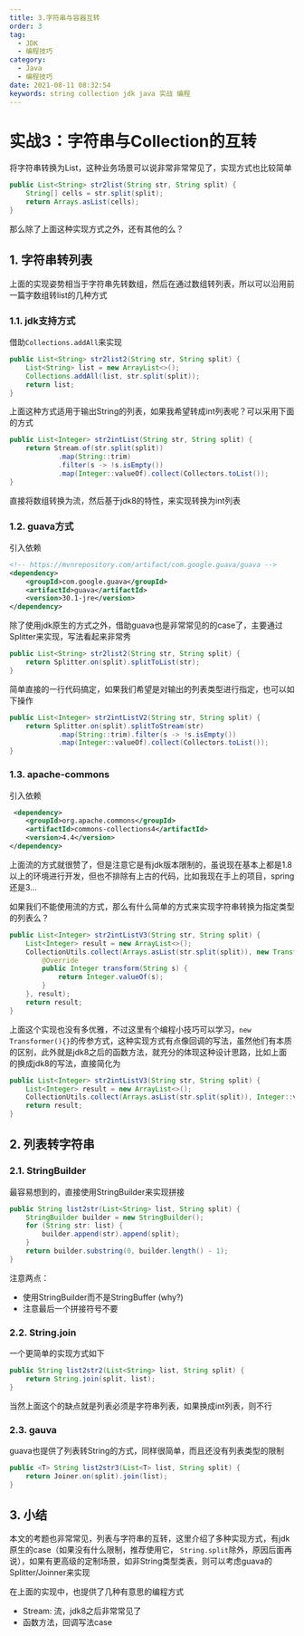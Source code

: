```yaml
---
title: 3.字符串与容器互转
order: 3
tag:
  - JDK
  - 编程技巧
category:
  - Java
  - 编程技巧
date: 2021-08-11 08:32:54
keywords: string collection jdk java 实战 编程
---
```


# 实战3：**字符串与Collection的互转**

将字符串转换为List，这种业务场景可以说非常非常常见了，实现方式也比较简单

```java
public List<String> str2list(String str, String split) {
    String[] cells = str.split(split);
    return Arrays.asList(cells);
}
```

那么除了上面这种实现方式之外，还有其他的么？

<!-- more -->

## 1. 字符串转列表

上面的实现姿势相当于字符串先转数组，然后在通过数组转列表，所以可以沿用前一篇字数组转list的几种方式

### 1.1. jdk支持方式

借助`Collections.addAll`来实现

```java
public List<String> str2list2(String str, String split) {
    List<String> list = new ArrayList<>();
    Collections.addAll(list, str.split(split));
    return list;
}
```

上面这种方式适用于输出String的列表，如果我希望转成int列表呢？可以采用下面的方式

```java
public List<Integer> str2intList(String str, String split) {
    return Stream.of(str.split(split))
            .map(String::trim)
            .filter(s -> !s.isEmpty())
            .map(Integer::valueOf).collect(Collectors.toList());
}
```

直接将数组转换为流，然后基于jdk8的特性，来实现转换为int列表

### 1.2. guava方式

引入依赖

```xml
<!-- https://mvnrepository.com/artifact/com.google.guava/guava -->
<dependency>
    <groupId>com.google.guava</groupId>
    <artifactId>guava</artifactId>
    <version>30.1-jre</version>
</dependency>
```

除了使用jdk原生的方式之外，借助guava也是非常常见的的case了，主要通过Splitter来实现，写法看起来非常秀

```java
public List<String> str2list2(String str, String split) {
    return Splitter.on(split).splitToList(str);
}
```

简单直接的一行代码搞定，如果我们希望是对输出的列表类型进行指定，也可以如下操作

```java
public List<Integer> str2intListV2(String str, String split) {
    return Splitter.on(split).splitToStream(str)
            .map(String::trim).filter(s -> !s.isEmpty())
            .map(Integer::valueOf).collect(Collectors.toList());
}
```

### 1.3. apache-commons

引入依赖

```xml
 <dependency>
    <groupId>org.apache.commons</groupId>
    <artifactId>commons-collections4</artifactId>
    <version>4.4</version>
</dependency>
```

上面流的方式就很赞了，但是注意它是有jdk版本限制的，虽说现在基本上都是1.8以上的环境进行开发，但也不排除有上古的代码，比如我现在手上的项目，spring还是3...


如果我们不能使用流的方式，那么有什么简单的方式来实现字符串转换为指定类型的列表么？

```java
public List<Integer> str2intListV3(String str, String split) {
    List<Integer> result = new ArrayList<>();
    CollectionUtils.collect(Arrays.asList(str.split(split)), new Transformer<String, Integer>() {
        @Override
        public Integer transform(String s) {
            return Integer.valueOf(s);
        }
    }, result);
    return result;
}
```

上面这个实现也没有多优雅，不过这里有个编程小技巧可以学习，`new Transformer(){}`的传参方式，这种实现方式有点像回调的写法，虽然他们有本质的区别，此外就是jdk8之后的函数方法，就充分的体现这种设计思路，比如上面的换成jdk8的写法，直接简化为

```java
public List<Integer> str2intListV3(String str, String split) {
    List<Integer> result = new ArrayList<>();
    CollectionUtils.collect(Arrays.asList(str.split(split)), Integer::valueOf, result);
    return result;
}
```

## 2. 列表转字符串

### 2.1. StringBuilder

最容易想到的，直接使用StringBuilder来实现拼接

```java
public String list2str(List<String> list, String split) {
    StringBuilder builder = new StringBuilder();
    for (String str: list) {
        builder.append(str).append(split);
    }
    return builder.substring(0, builder.length() - 1);
}
```

注意两点：

- 使用StringBuilder而不是StringBuffer (why?)
- 注意最后一个拼接符号不要

### 2.2. String.join

一个更简单的实现方式如下

```java
public String list2str2(List<String> list, String split) {
    return String.join(split, list);
}
```

当然上面这个的缺点就是列表必须是字符串列表，如果换成int列表，则不行

### 2.3. gauva

guava也提供了列表转String的方式，同样很简单，而且还没有列表类型的限制

```java
public <T> String list2str3(List<T> list, String split) {
    return Joiner.on(split).join(list);
}
```

## 3. 小结

本文的考题也非常常见，列表与字符串的互转，这里介绍了多种实现方式，有jdk原生的case（如果没有什么限制，推荐使用它， `String.split`除外，原因后面再说），如果有更高级的定制场景，如非String类型类表，则可以考虑guava的Splitter/Joinner来实现

在上面的实现中，也提供了几种有意思的编程方式

- Stream: 流，jdk8之后非常常见了
- 函数方法，回调写法case
